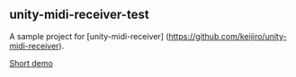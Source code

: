 unity-midi-receiver-test
------------------------

A sample project for [unity-midi-receiver]
(https://github.com/keijiro/unity-midi-receiver).

[Short demo](https://vine.co/v/hMAeTub9ZEm)
